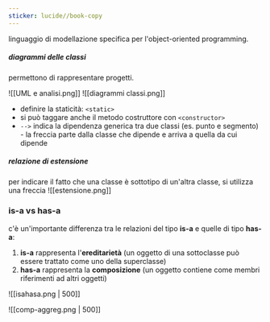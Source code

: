 ```yaml
---
sticker: lucide//book-copy
---
```

linguaggio di modellazione specifica per l'object-oriented programming.

##### diagrammi delle classi
permettono di rappresentare progetti.
 
![[UML e analisi.png]]
![[diagrammi classi.png]]

- definire la staticità: `<static>`
- si può taggare anche il metodo costruttore con `<constructor>`
- `-->` indica la dipendenza generica tra due classi (es. punto e segmento) - la freccia parte dalla classe che dipende e arriva a quella da cui dipende

##### relazione di estensione
per indicare il fatto che una classe è sottotipo di un'altra classe, si utilizza una freccia
![[estensione.png]]

### is-a vs has-a
c'è un'importante differenza tra le relazioni del tipo **is-a** e quelle di tipo **has-a**:
1) **is-a** rappresenta l'**ereditarietà** (un oggetto di una sottoclasse può essere trattato come uno della superclasse)
2) **has-a** rappresenta la **composizione** (un oggetto contiene come membri riferimenti ad altri oggetti)
 
![[isahasa.png | 500]]

![[comp-aggreg.png | 500]]